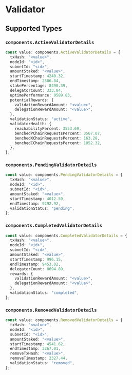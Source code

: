 # Validator


## Supported Types

### `components.ActiveValidatorDetails`

```typescript
const value: components.ActiveValidatorDetails = {
  txHash: "<value>",
  nodeId: "<id>",
  subnetId: "<id>",
  amountStaked: "<value>",
  startTimestamp: 4240.32,
  endTimestamp: 2586.84,
  stakePercentage: 8490.39,
  delegatorCount: 333.04,
  uptimePerformance: 9589.83,
  potentialRewards: {
    validationRewardAmount: "<value>",
    delegationRewardAmount: "<value>",
  },
  validationStatus: "active",
  validatorHealth: {
    reachabilityPercent: 3553.69,
    benchedPChainRequestsPercent: 3567.07,
    benchedXChainRequestsPercent: 163.28,
    benchedCChainRequestsPercent: 1852.32,
  },
};
```

### `components.PendingValidatorDetails`

```typescript
const value: components.PendingValidatorDetails = {
  txHash: "<value>",
  nodeId: "<id>",
  subnetId: "<id>",
  amountStaked: "<value>",
  startTimestamp: 4012.59,
  endTimestamp: 9292.92,
  validationStatus: "pending",
};
```

### `components.CompletedValidatorDetails`

```typescript
const value: components.CompletedValidatorDetails = {
  txHash: "<value>",
  nodeId: "<id>",
  subnetId: "<id>",
  amountStaked: "<value>",
  startTimestamp: 996.15,
  endTimestamp: 9453.02,
  delegatorCount: 8694.89,
  rewards: {
    validationRewardAmount: "<value>",
    delegationRewardAmount: "<value>",
  },
  validationStatus: "completed",
};
```

### `components.RemovedValidatorDetails`

```typescript
const value: components.RemovedValidatorDetails = {
  txHash: "<value>",
  nodeId: "<id>",
  subnetId: "<id>",
  amountStaked: "<value>",
  startTimestamp: 4541.62,
  endTimestamp: 3267.01,
  removeTxHash: "<value>",
  removeTimestamp: 2327.44,
  validationStatus: "removed",
};
```

